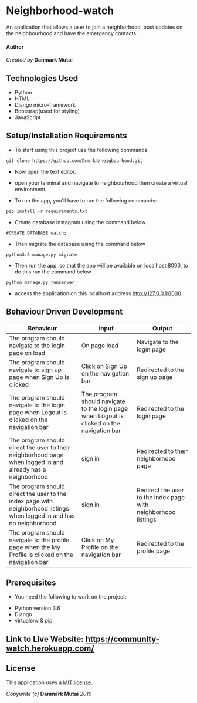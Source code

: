 # Neighborhood-watch

An application that allows a user to join a neighborhood, post updates on the neighbourhood and have the emergency contacts.

#### Author

_Created by_ **Danmark Mutai**

## Technologies Used

* Python
* HTML
* Django micro-framework
* Bootstrap(used for styling)
* JavaScript


## Setup/Installation Requirements

* To start using this project use the following commands:

`git clone https://github.com/Dnmrk4/neigbourhood.git`

- Now open the text editor.

- open your terminal and navigate to neighbourhood then create a virtual environment.

* To run the app, you'll have to run the following commands:

`pip install -r requirements.txt`

- Create database instagram using the command below.

`#CREATE DATABASE watch;`

- Then migrate the database using the command below

`python3.6 manage.py migrate`

- Then run the app, so that the app will be available on localhost:8000, to do this run the command below

`python manage.py runserver`

- access the application on this localhost address http://127.0.0.1:8000

## Behaviour Driven Development

|  Behaviour |  Input  |  Output |
|------------|---------|---------|
| The program should navigate to the login page on load | On page load | Navigate to the login page |
| The program should navigate to sign up page when Sign Up is clicked | Click on Sign Up on the navigation bar | Redirected to the sign up page |
|The program should navigate to the login page when Logout is clicked on the navigation bar | The program should navigate to the login page when Logout is clicked on the navigation bar |  Redirected to the login page |
|The program should direct the user to their neighborhood page when logged in and already has a neighborhood |  sign in | Redirected to their neighborhood page |
|The program should direct the user to the index page with neighborhood listings when logged in and has no neighborhood | sign in | Redirect the user to the index page with neighborhood listings |
|The program should navigate to the profile page when the My Profile is clicked on the navigation bar | Click on My Profile on the navigation bar  | Redirected to the profile page|

## Prerequisites

* You need the following to work on the project: 

- Python version 3.6 
- Django 
- virtualenv & pip  

## Link to Live Website: https://community-watch.herokuapp.com/

## License

This application uses a [MIT license.](/LICENSE)

_Copywrite (c)_ **Danmark Mutai** _2019_
